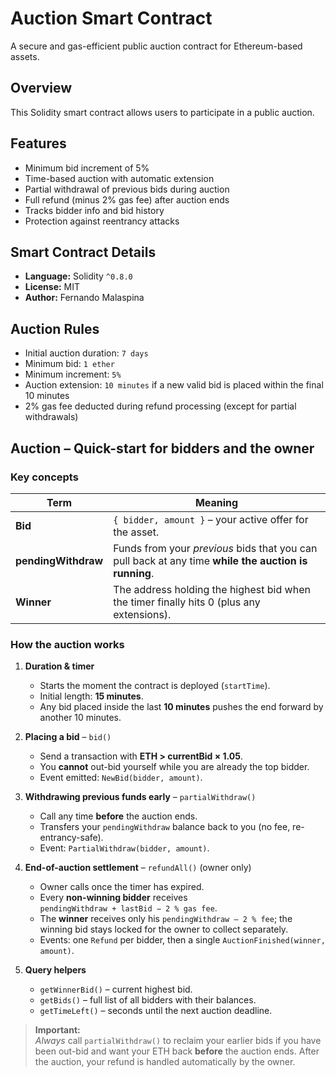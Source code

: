 # Auction Smart Contract

A secure and gas-efficient public auction contract for Ethereum-based assets.

## Overview

This Solidity smart contract allows users to participate in a public auction.

## Features

- Minimum bid increment of 5%
- Time-based auction with automatic extension
- Partial withdrawal of previous bids during auction
- Full refund (minus 2% gas fee) after auction ends
- Tracks bidder info and bid history
- Protection against reentrancy attacks

## Smart Contract Details

- **Language:** Solidity `^0.8.0`
- **License:** MIT
- **Author:** Fernando Malaspina

## Auction Rules

- Initial auction duration: `7 days`
- Minimum bid: `1 ether`
- Minimum increment: `5%`
- Auction extension: `10 minutes` if a new valid bid is placed within the final 10 minutes
- 2% gas fee deducted during refund processing (except for partial withdrawals)

## Auction – Quick-start for bidders and the owner  

### Key concepts  
| Term | Meaning |
|------|---------|
| **Bid** | `{ bidder, amount }` – your active offer for the asset. |
| **pendingWithdraw** | Funds from your *previous* bids that you can pull back at any time **while the auction is running**. |
| **Winner** | The address holding the highest bid when the timer finally hits 0 (plus any extensions). |

### How the auction works  
1. **Duration & timer**  
   * Starts the moment the contract is deployed (`startTime`).  
   * Initial length: **15 minutes**.  
   * Any bid placed inside the last **10 minutes** pushes the end forward by another 10 minutes.  

2. **Placing a bid** – `bid()`  
   * Send a transaction with **ETH > currentBid × 1.05**.  
   * You **cannot** out-bid yourself while you are already the top bidder.  
   * Event emitted: `NewBid(bidder, amount)`.  

3. **Withdrawing previous funds early** – `partialWithdraw()`  
   * Call any time **before** the auction ends.  
   * Transfers your `pendingWithdraw` balance back to you (no fee, re-entrancy-safe).  
   * Event: `PartialWithdraw(bidder, amount)`.  

4. **End-of-auction settlement** – `refundAll()` (owner only)  
   * Owner calls once the timer has expired.  
   * Every **non-winning bidder** receives  
     `pendingWithdraw + lastBid − 2 % gas fee`.  
   * The **winner** receives only his `pendingWithdraw – 2 % fee`; the winning bid stays locked for the owner to collect separately.  
   * Events: one `Refund` per bidder, then a single `AuctionFinished(winner, amount)`.

5. **Query helpers**  
   * `getWinnerBid()` – current highest bid.  
   * `getBids()` – full list of all bidders with their balances.  
   * `getTimeLeft()` – seconds until the next auction deadline.

> **Important:**  
> *Always* call `partialWithdraw()` to reclaim your earlier bids if you have been out-bid and want your ETH back **before** the auction ends. After the auction, your refund is handled automatically by the owner.